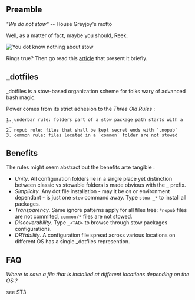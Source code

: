 Preamble
--------

*"We do not stow"* -- House Greyjoy's motto

Well, as a matter of fact, maybe you should, Reek.

![You dot know nothing about stow](https://dl.dropboxusercontent.com/u/1026715/ygritte-meme.png)

Rings true? Then go read this [article](http://brandon.invergo.net/news/2012-05-26-using-gnu-stow-to-manage-your-dotfiles.html) that present it briefly.

_dotfiles
---------

_dotfiles is a stow-based organization scheme for folks wary of advanced
bash magic.

Power comes from its strict adhesion to the *Three Old Rules* :

    1. underbar rule: folders part of a stow package path starts with a `_`
    2. nopub rule: files that shall be kept secret ends with `.nopub`
    3. common rule: files located in a `common` folder are not stowed

Benefits
--------

The rules might seem abstract but the benefits arte tangible :

- *Unity*. All configuration folders lie in a single place yet distinction between
  classic vs stowable folders is made obvious with the `_` prefix.
- *Simplicity*. Any dot file installation - may it be os or environment
  dependant - is just one `stow` command away. Type `stow _*` to install all
  packages.
- *Transparency*. Same ignore patterns apply for all files tree: `*nopub` files
  are not commited, `common/*` files are not stowed.
- *Discoverability*. Type `_<TAB>` to browse through stow packages
  configurations.
- *DRYability*. A configuration file spread across various locations on
  different OS has a single _dotfiles represention.

FAQ
---

*Where to save a file that is installed at different locations depending on the
OS ?*

see ST3
